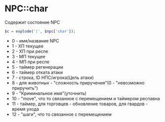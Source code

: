 # NPC::char

Содержит состояние NPC

```php
$c = explode('|', $npc['char']);
```

* 0 - имя/название NPC
* 1 - ХП текущее
* 2 - ХП при респе
* 3 - МП текущее
* 4 - МП при респе
* 5 - таймер регенерации
* 6 - таймер отката атаки
* 7 - строка, ID НПС/игрока(Цель атаки)
* 8 - для животных - "сложность приручения"(0 - "невозможно приручить")
* 9  - "Криминальное имя"(уточнить)
* 10 - "move", что то связанное с перемещением и таймером респавна
* 11 - таймер, для торговцев - обновление товаров, для гвардов - время ухода
* 12 - "шаги", что то связанное с перемещением
